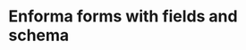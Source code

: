 # Enforma forms with fields and schema

<!-- 
This page should provide:
1. Complete working example of a Enforma form with a schema
2. Fields are rendered using EncolaField, EncolaRepeatable components
3. No props are passed to the field
4. Include a few simple fields
5. Include a repeatable field
6. Show validation errors
7. Submit handling (alert a message on valid form)


Page should provide not just code but a working example. 
Component file will be in ./components/SchemaFieldsFormExample.vue
-->